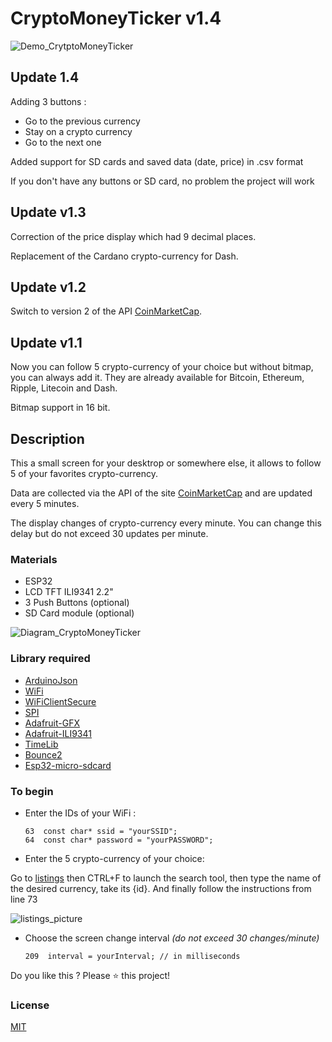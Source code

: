 # CryptoMoneyTicker v1.4

![Demo_CrytptoMoneyTicker](https://github.com/mnett0/CryptoMoneyTicker/blob/master/medias/demo.gif)

## Update 1.4

Adding 3 buttons :
* Go to the previous currency 
* Stay on a crypto currency  
* Go to the next one 

Added support for SD cards and saved data (date, price) in .csv format  

If you don't have any buttons or SD card, no problem the project will work 


## Update v1.3

Correction of the price display which had 9 decimal places.

Replacement of the Cardano crypto-currency for Dash.

## Update v1.2

Switch to version 2 of the API [CoinMarketCap](https://coinmarketcap.com).

## Update v1.1

Now you can follow 5 crypto-currency of your choice but without bitmap, you can always add it. They are already available for Bitcoin, Ethereum, Ripple, Litecoin and Dash.

Bitmap support in 16 bit.

## Description

This a small screen for your desktrop or somewhere else, it allows to follow 5 of your favorites crypto-currency.

Data are collected via the API of the site [CoinMarketCap](https://coinmarketcap.com) and are updated every 5 minutes.

The display changes of crypto-currency every minute. You can change this delay but do not exceed 30 updates per minute.

### Materials

* ESP32
* LCD TFT ILI9341 2.2"
* 3 Push Buttons (optional)
* SD Card module (optional)

![Diagram_CryptoMoneyTicker](https://github.com/mnett0/CryptoMoneyTicker/blob/master/medias/NewSchema.jpg)

### Library required

* [ArduinoJson](https://github.com/bblanchon/ArduinoJson)
* [WiFi](https://github.com/espressif/arduino-esp32/tree/master/libraries/WiFi)
* [WiFiClientSecure](https://github.com/espressif/arduino-esp32/tree/master/libraries/WiFiClientSecure)
* [SPI](https://github.com/espressif/arduino-esp32/tree/master/libraries/SPI)
* [Adafruit-GFX](https://github.com/adafruit/Adafruit-GFX-Library)
* [Adafruit-ILI9341](https://github.com/adafruit/Adafruit_ILI9341)
* [TimeLib](https://github.com/PaulStoffregen/Time)
* [Bounce2](https://github.com/thomasfredericks/Bounce2)
* [Esp32-micro-sdcard](https://github.com/nhatuan84/esp32-micro-sdcard)


### To begin

* Enter the IDs of your WiFi :

      63  const char* ssid = "yourSSID";
      64  const char* password = "yourPASSWORD";

* Enter the 5 crypto-currency of your choice:

Go to [listings](https://api.coinmarketcap.com/v2/listings/) then CTRL+F to launch the search tool, then type the name of the desired currency, take its {id}.
And finally follow the instructions from line 73

![listings_picture](https://github.com/mnett0/CryptoMoneyTicker/blob/master/medias/listings.jpg)

* Choose the screen change interval *(do not exceed 30 changes/minute)*

      209  interval = yourInterval; // in milliseconds


Do you like this ? Please :star: this project!

### License

[MIT](https://github.com/mnett0/CryptoMoneyTicker/blob/master/LICENSE.md)
